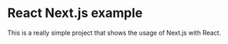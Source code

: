# React Next.js example

This is a really simple project that shows the usage of Next.js with React.

